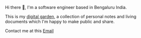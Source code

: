 Hi there 👋, 
I'm a software engineer based in Bengaluru India. 

This is my [digital garden](https://krandheer.github.io/musings-with-randheer/), a collection of personal notes and living documents which I'm happy to make public and share.


Contact me at this [Email](mailto:gatuam.randheer.iitd.gmail.com)
